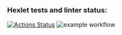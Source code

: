 ### Hexlet tests and linter status:
[![Actions Status](https://github.com/nikisysoev/java-project-lvl4/workflows/hexlet-check/badge.svg)](https://github.com/nikisysoev/java-project-lvl4/actions)
![example workflow](https://github.com/nikisysoev/java-project-lvl4/workflows/github-actions.yml/badge.svg)